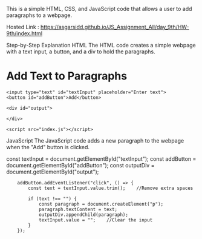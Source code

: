 This is a simple HTML, CSS, and JavaScript code that allows a user to add paragraphs to a webpage.

Hosted Link : https://asgarsidd.github.io/JS_Assignment_All/day_9th/HW-9th/index.html

Step-by-Step Explanation
HTML
The HTML code creates a simple webpage with a text input, a button, and a div to hold the paragraphs.

<!DOCTYPE html>
<html>
<head>
    <title>Add Text to Paragraphs</title>
</head>
<body>
    <h1>Add Text to Paragraphs</h1>

    <input type="text" id="textInput" placeholder="Enter text">
    <button id="addButton">Add</button>

    <div id="output">
      
    </div>

    <script src="index.js"></script>
</body>
</html>

JavaScript
The JavaScript code adds a new paragraph to the webpage when the "Add" button is clicked.

const textInput = document.getElementById("textInput");
        const addButton = document.getElementById("addButton");
        const outputDiv = document.getElementById("output");

        addButton.addEventListener("click", () => {
            const text = textInput.value.trim();    //Remove extra spaces

            if (text !== "") {
                const paragraph = document.createElement("p");
                paragraph.textContent = text;
                outputDiv.appendChild(paragraph);
                textInput.value = "";    //Clear the input
            }
        });
